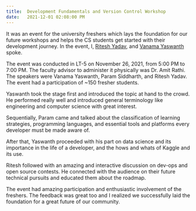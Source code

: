 ```yaml
---
title:  Development Fundamentals and Version Control Workshop
date:   2021-12-01 02:08:00 PM
---
```

It was an event for the university freshers which lays the foundation for our future workshops and helps the CS students get started with their development journey. In the event, I, [Ritesh Yadav](https://github.com/DARK-art108), and [Vanama Yaswanth](https://github.com/vanamayaswanth) spoke.

The event was conducted in LT-5 on November 26, 2021, from 5:00 PM to 7:00 PM. The faculty advisor to administer it physically was Dr. Amit Rathi. The speakers were Vanama Yaswanth, Param Siddharth, and Ritesh Yadav. The event had a participation of ~150 fresher students.

Yaswanth took the stage first and introduced the topic at hand to the crowd. He performed really well and introduced general terminology like engineering and computer science with great interest.

Sequentially, Param came and talked about the classification of learning strategies, programming languages, and essential tools and platforms every developer must be made aware of.

After that, Yaswanth proceeded with his part on data science and its importance in the life of a developer, and the hows and whats of Kaggle and its use.

Ritesh followed with an amazing and interactive discussion on dev-ops and open source contests. He connected with the audience on their future technical pursuits and educated them about the roadmap.

The event had amazing participation and enthusiastic involvement of the freshers. The feedback was great too and I realized we successfully laid the foundation for a great future of our community.